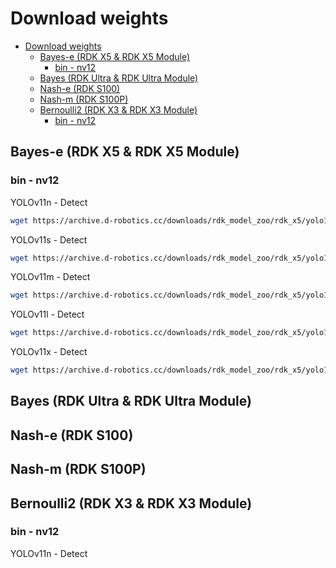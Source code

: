 # Download weights

- [Download weights](#download-weights)
  - [Bayes-e (RDK X5 \& RDK X5 Module)](#bayes-e-rdk-x5--rdk-x5-module)
    - [bin - nv12](#bin---nv12)
  - [Bayes (RDK Ultra \& RDK Ultra Module)](#bayes-rdk-ultra--rdk-ultra-module)
  - [Nash-e (RDK S100)](#nash-e-rdk-s100)
  - [Nash-m (RDK S100P)](#nash-m-rdk-s100p)
  - [Bernoulli2 (RDK X3 \& RDK X3 Module)](#bernoulli2-rdk-x3--rdk-x3-module)
    - [bin - nv12](#bin---nv12-1)



## Bayes-e (RDK X5 & RDK X5 Module)
### bin - nv12
YOLOv11n - Detect
```bash
wget https://archive.d-robotics.cc/downloads/rdk_model_zoo/rdk_x5/yolo11n_pose_bayese_640x640_nv12_modified.bin
```
YOLOv11s - Detect
```bash
wget https://archive.d-robotics.cc/downloads/rdk_model_zoo/rdk_x5/yolo11s_pose_bayese_640x640_nv12_modified.bin
```
YOLOv11m - Detect
```bash
wget https://archive.d-robotics.cc/downloads/rdk_model_zoo/rdk_x5/yolo11m_pose_bayese_640x640_nv12_modified.bin
```
YOLOv11l - Detect
```bash
wget https://archive.d-robotics.cc/downloads/rdk_model_zoo/rdk_x5/yolo11l_pose_bayese_640x640_nv12_modified.bin
```
YOLOv11x - Detect
```bash
wget https://archive.d-robotics.cc/downloads/rdk_model_zoo/rdk_x5/yolo11x_pose_bayese_640x640_nv12_modified.bin
```

## Bayes (RDK Ultra & RDK Ultra Module)

## Nash-e (RDK S100)


## Nash-m (RDK S100P)


## Bernoulli2 (RDK X3 & RDK X3 Module)
### bin - nv12
YOLOv11n - Detect
```bash
```